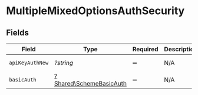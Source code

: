 # MultipleMixedOptionsAuthSecurity


## Fields

| Field                                                             | Type                                                              | Required                                                          | Description                                                       | Example                                                           |
| ----------------------------------------------------------------- | ----------------------------------------------------------------- | ----------------------------------------------------------------- | ----------------------------------------------------------------- | ----------------------------------------------------------------- |
| `apiKeyAuthNew`                                                   | *?string*                                                         | :heavy_minus_sign:                                                | N/A                                                               | Token <YOUR_API_KEY>                                              |
| `basicAuth`                                                       | [?Shared\SchemeBasicAuth](../../Models/Shared/SchemeBasicAuth.md) | :heavy_minus_sign:                                                | N/A                                                               |                                                                   |